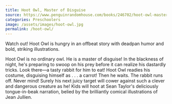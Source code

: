 ```yaml
---
title: Hoot Owl, Master of Disguise
source: https://www.penguinrandomhouse.com/books/246702/hoot-owl-master-of-disguise-by-sean-taylor/
categories: Preschoolers
image: /assets/images/hoot-owl.jpg
permalink: /hoot-owl/
---
```

Watch out! Hoot Owl is hungry in an offbeat story with deadpan humor and bold, striking illustrations.

Hoot Owl is no ordinary owl. He is a master of disguise! In the blackness of night, he's preparing to swoop on his prey before it can realize his dastardly tricks. Look there—a tasty rabbit for him to eat! Hoot Owl readies his costume, disguising himself as . . . a carrot! Then he waits. The rabbit runs off. Never mind! Surely his next juicy target will cower against such a clever and dangerous creature as he! Kids will hoot at Sean Taylor's deliciously tongue-in-beak narration, belied by the brilliantly comical illustrations of Jean Jullien.
